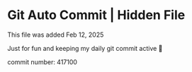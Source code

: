 # Git Auto Commit | Hidden File

This file was added Feb 12, 2025

Just for fun and keeping my daily git commit active 🤪

commit number: 417100

